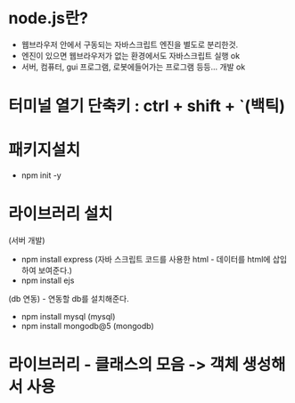 # node.js란?
- 웹브라우저 안에서 구동되는 자바스크립트 엔진을 별도로 분리한것.
- 엔진이 있으면 웹브라우저가 없는 환경에서도 자바스크립트 실행 ok
- 서버, 컴퓨터, gui 프로그램, 로봇에들어가는 프로그램 등등... 개발 ok


# 터미널 열기 단축키 : ctrl + shift + `(백틱)
# 패키지설치
- npm init -y
# 라이브러리 설치
(서버 개발)
- npm install express
(자바 스크립트 코드를 사용한 html - 데이터를 html에 삽입하여 보여준다.)
- npm install ejs

(db 연동) - 연동할 db를 설치해준다.
- npm install mysql (mysql)
- npm install mongodb@5 (mongodb)

# 라이브러리 - 클래스의 모음 -> 객체 생성해서 사용

